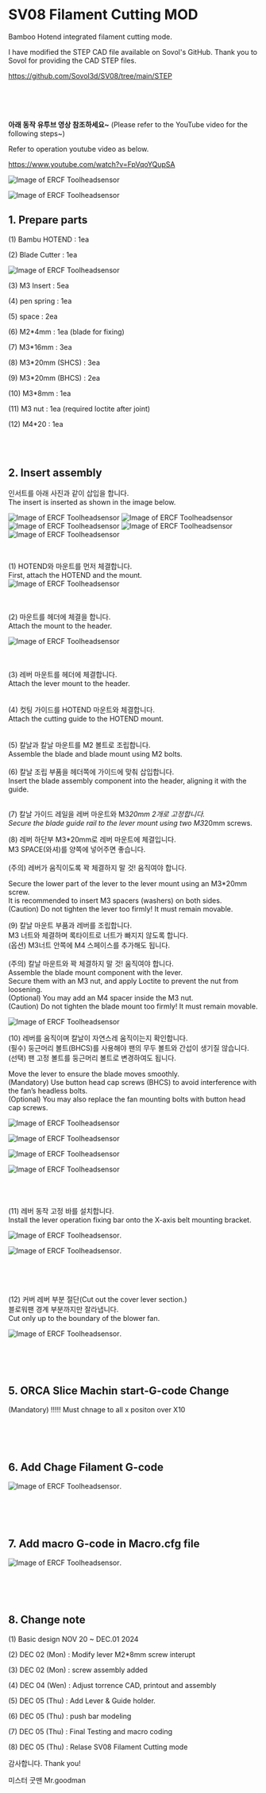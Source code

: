 # SV08 Filament Cutting MOD

Bamboo Hotend integrated filament cutting mode.

I have modified the STEP CAD file available on Sovol's GitHub.
Thank you to Sovol for providing the CAD STEP files.

https://github.com/Sovol3d/SV08/tree/main/STEP



<br>
<br>
<br>


**아래 동작 유투브 영상 참조하세요~** 
(Please refer to the YouTube video for the following steps~)

Refer to operation youtube video as below.

https://www.youtube.com/watch?v=FpVqoYQupSA









![Image of ERCF Toolheadsensor](https://github.com/pure100kim/SV08-Filamnet_Cutting_mod/blob/main/Photos/SV08_cutting_mod_hotend1.png)

![Image of ERCF Toolheadsensor](https://github.com/pure100kim/SV08-Filamnet_Cutting_mod/blob/main/Photos/SV08_cutting_mod_hotend.png)




## **1. Prepare parts**

(1) Bambu HOTEND : 1ea

(2) Blade Cutter : 1ea

![Image of ERCF Toolheadsensor](https://github.com/pure100kim/SV08-Filamnet_Cutting_mod/blob/main/Photos/blade.png)


(3) M3 Insert : 5ea

(4) pen spring : 1ea

(5) space : 2ea

(6) M2*4mm : 1ea  (blade for fixing)

(7) M3*16mm : 3ea

(8) M3*20mm (SHCS) : 3ea

(9) M3*20mm (BHCS) : 2ea

(10) M3*8mm : 1ea

(11) M3 nut : 1ea (required loctite after joint)

(12) M4*20 : 1ea



<br>
<br>


## **2. Insert assembly**

인서트를 아래 사진과 같이 삽입을 합니다.<br>
The insert is inserted as shown in the image below.<br>

![Image of ERCF Toolheadsensor](https://github.com/pure100kim/SV08-Filamnet_Cutting_mod/blob/main/Photos/SV08_M3%20insert1.png)
![Image of ERCF Toolheadsensor](https://github.com/pure100kim/SV08-Filamnet_Cutting_mod/blob/main/Photos/SV08_M3%20insert2.png)
![Image of ERCF Toolheadsensor](https://github.com/pure100kim/SV08-Filamnet_Cutting_mod/blob/main/Photos/SV08_M3%20insert3.png)
![Image of ERCF Toolheadsensor](https://github.com/pure100kim/SV08-Filamnet_Cutting_mod/blob/main/Photos/SV08_M3%20insert4.png)
![Image of ERCF Toolheadsensor](https://github.com/pure100kim/SV08-Filamnet_Cutting_mod/blob/main/Photos/SV08_M3%20insert5.png)

<br>

(1) HOTEND와 마운트를 먼저 체결합니다.<br>
First, attach the HOTEND and the mount. <br>
![Image of ERCF Toolheadsensor](https://github.com/pure100kim/SV08_Filament_Cutting_mod/blob/main/Photos/hotend_screw01.png)

<br>
<br>
(2) 마운트를 헤더에 체결을 합니다.<br>
Attach the mount to the header. <br>


![Image of ERCF Toolheadsensor](https://github.com/pure100kim/SV08_Filament_Cutting_mod/blob/main/Photos/hotend_screw02.png)

<br>
<br>
(3) 레버 마운트를 헤더에 체결합니다.<br>
Attach the lever mount to the header. <br>

<br>
<br>
(4) 컷팅 가이드를 HOTEND 마운트와 체결합니다.<br>
Attach the cutting guide to the HOTEND mount. <br>


<br>
<br>
(5) 칼날과 칼날 마운트를 M2 볼트로 조립합니다.<br>
Assemble the blade and blade mount using M2 bolts. <br>

<br>
(6) 칼날 조립 부품을 헤더쪽에 가이드에 맞춰 삽입합니다.<br>
Insert the blade assembly component into the header, aligning it with the guide. <br>

<br>

(7) 칼날 가이드 레일을 레버 마운트와 M3*20mm 2개로 고정합니다.<br>
Secure the blade guide rail to the lever mount using two M3*20mm screws. <br>


(8) 레버 하단부 M3*20mm로 레버 마운트에 체결입니다.<br>
    M3 SPACE(와셔)를 양쪽에 넣어주면 좋습니다.<br>    
    (주의) 레버가 움직이도록 꽉 체결하지 말 것! 움직여야 합니다.<br>

Secure the lower part of the lever to the lever mount using an M3*20mm screw. <br>
It is recommended to insert M3 spacers (washers) on both sides. <br>
(Caution) Do not tighten the lever too firmly! It must remain movable. <br>
    

(9) 칼날 마운트 부품과 레버를 조립합니다. <br>
    M3 너트와 체결하며 록타이트로 너트가 빠지지 않도록 합니다.<br>
    (옵션) M3너트 안쪽에  M4 스페이스를 추가해도 됩니다.<br>    
    (주의) 칼날 마운트와 꽉 체결하지 말 것! 움직여야 합니다.<br>
Assemble the blade mount component with the lever. <br>
Secure them with an M3 nut, and apply Loctite to prevent the nut from loosening. <br>
(Optional) You may add an M4 spacer inside the M3 nut. <br>
(Caution) Do not tighten the blade mount too firmly! It must remain movable. <br>
    
![Image of ERCF Toolheadsensor](https://github.com/pure100kim/SV08_Filament_Cutting_mod/blob/main/Photos/hotend_screw03.png)


(10) 레버를 움직이며 칼날이 자연스레 움직이는지 확인합니다. <br>
     (필수) 둥근머리 볼트(BHCS)를 사용해야 팬의 무두 볼트와 간섭이 생기질 않습니다.<br>
     (선택) 팬 고정 볼트를 둥근머리 볼트로 변경하여도 됩니다.<br>

 Move the lever to ensure the blade moves smoothly. <br>
(Mandatory) Use button head cap screws (BHCS) to avoid interference with the fan’s headless bolts. <br>
(Optional) You may also replace the fan mounting bolts with button head cap screws. <br>


![Image of ERCF Toolheadsensor](https://github.com/pure100kim/SV08_Filament_Cutting_mod/blob/main/Photos/lever_screw01.png)


![Image of ERCF Toolheadsensor](https://github.com/pure100kim/SV08_Filament_Cutting_mod/blob/main/Photos/hotend_cutting_lever_assembly01.png)


![Image of ERCF Toolheadsensor](https://github.com/pure100kim/SV08_Filament_Cutting_mod/blob/main/Photos/SV08_Cover_screw01.png)


![Image of ERCF Toolheadsensor](https://github.com/pure100kim/SV08_Filament_Cutting_mod/blob/main/Photos/SV08_Cover_screw02.png)






<br>
<br>
<br>
(11) 레버 동작 고정 바를 설치합니다.<br>
Install the lever operation fixing bar onto the X-axis belt mounting bracket.<br>

![Image of ERCF Toolheadsensor](https://github.com/pure100kim/SV08_Filament_Cutting_mod/blob/main/Photos/SV08_Lever_Fixed_bar.png).

![Image of ERCF Toolheadsensor](https://github.com/pure100kim/SV08_Filament_Cutting_mod/blob/main/Photos/SV08_Lever_Fixed_bar01.jpg).

<br>
<br>
<br>

(12) 커버 레버 부분 절단(Cut out the cover lever section.)
<br>
블로워팬 경계 부분까지만 잘라냅니다.<br>
Cut only up to the boundary of the blower fan.<br>

![Image of ERCF Toolheadsensor](https://github.com/pure100kim/SV08_Filament_Cutting_mod/blob/main/Photos/SV08_Cover_open.png).




<br>
<br>
<br>


## **5. ORCA Slice Machin start-G-code Change**

(Mandatory) !!!!! Must chnage to all x positon over X10



<br>
<br>
<br>


## **6. Add Chage Filament G-code** 

![Image of ERCF Toolheadsensor](https://github.com/pure100kim/SV08_Filament_Cutting_mod/blob/main/Photos/ORCA_Slice_Change_Filament_G-code.png).







<br>
<br>
<br>

## **7. Add macro G-code in Macro.cfg file** 


![Image of ERCF Toolheadsensor](https://github.com/pure100kim/SV08_Filament_Cutting_mod/blob/main/Photos/macro.png).



<br>
<br>
<br>

## **8. Change note**

(1) Basic design NOV 20 ~ DEC.01 2024

(2) DEC 02 (Mon) : Modify lever M2*8mm screw interupt 

(3) DEC 02 (Mon) : screw assembly added

(4) DEC 04 (Wen) : Adjust torrence CAD, printout and assembly

(5) DEC 05 (Thu) : Add Lever & Guide holder.

(6) DEC 05 (Thu) : push bar modeling

(7) DEC 05 (Thu) : Final Testing and macro coding

(8) DEC 05 (Thu) : Relase SV08 Filament Cutting mode


감사합니다.
Thank you!

미스터 굿맨 Mr.goodman 



